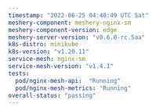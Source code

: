 ```yaml
---
timestamp: "2022-06-25 04:40:49 UTC Sat"
meshery-component: meshery-nginx-sm
meshery-component-version: edge
meshery-server-version: "v0.6.0-rc.5aa"
k8s-distro: minikube
k8s-version: "v1.20.11"
service-mesh: nginx-sm
service-mesh-version: "v1.4.1"
tests:
  pod/nginx-mesh-api:  "Running"
  pod/nginx-mesh-metrics: "Running"
overall-status: "passing"
---
```

